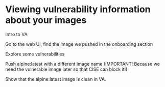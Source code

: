 # Viewing vulnerability information about your images

Intro to VA

Go to the web UI, find the image we pushed in the onboarding section

Explore some vulnerabilities

Push alpine:latest with a different image name (IMPORTANT! Because we need the vulnerable image later so that CISE can block it!)

Show that the alpine:latest image is clean in VA.

